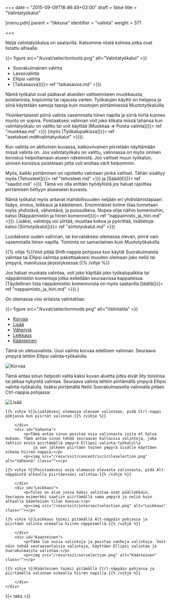 +++
date = "2015-09-09T18:46:49+03:00"
draft = false
title = "Valintatyökalut"

[menu.pdn]
	parent = "tikkuna"
	identifier = "valinta"
	weight = 371

+++

Neljä valintatyökalua on saatavilla. Katsomme niistä kolmea jotka ovat listattu alhaalla:

{{< figure src="/kuvat/selectiontools.png" alt="Valintatyökalut" >}}	

*	Suorakulmainen valinta
*	Lassovalinta
*	Ellipsi valinta
*	[Taikasauva]({{< ref "taikasauva.md" >}})

Nämä työkalut ovat päätavat alueiden valitsemiseen muokkausta, poistamista, kopiointia tai rajausta varten. Työkalujen käyttö on helppoa ja siinä käytetään samoja tapoja kuin
muotojen piirtämisessä Muototyökaluilla.

Yksinkertaisesti piirrä valinta vasemmalla hiiren napilla ja siirrä hiirtä kunnes muoto on sopiva. Poistaaksesi valinnan voit joko klikata missä tahansa kun valintatyökalu 
on valittu tai voit käyttää [Muokkaa **&rarr;** Poista valinta]({{< ref "muokkaa.md" >}}) (myös [Työkalupalkissa]({{< ref "asetukset.md#valintatyokalut" >}})).</p>

Kun valinta on aktiivinen kuvassa, katkoviivainen piirretään näyttämään missä valinta on. Jos valintatyökalu on valittu, valinnassa on myös sininen korostus helpottamaan 
alueen näkemistä. Jos valitset muun työkalun, sininen korostus poistetaan jotta voit erottaa värit helpommin.

Myös, kaikki piirtäminen on rajoitettu valintaan jonka valitset. Tähän sisältyy myös [Tehosteet]({{< ref "tehosteet.md" >}}) ja [Säädöt]({{< ref "saadot.md" >}}). 
Tämä voi olla erittäin hyödyllistä jos haluat rajoittaa piirtämisen tiettyyn alueeseen kuvasta.

Nämä työkalut myös antavat mahdollisuuden neljään eri yhdistämistapaan: lisäys, erotus, leikkaus ja käänteinen. Ensimmäiset kolme tilaa tunnetaan myös yhdistävä, vähentävä, 
ja poissulkeva. Nopea ohje näihin komentoihin, katso [Näppäimistön ja hiiren komennot]({{< ref "nappaimisto_ja_hiiri.md" >}}). Lisäksi, valintoja voi siirtää, muuttaa kokoa 
ja pyörittää, lisätietoja: katso [Siirtotyökalut]({{< ref "siirtotyokalut.md" >}}).

Luodaksesi uuden valinnan, tai korvataksesi olemassa olevan, piirrä vain vasemmalla hiiren napilla. Toiminta on samanlainen kuin Muototyökaluilla.

{{% vihje %}}Voit pitää Shift-nappia pohjassa kun käytät Suorakulmaista valintaa tai Ellipsi valintaa pakottaaksesi muodon olemaan joko neliö tai ympyrä, mainitussa järjestyksessä.{{% /vihje %}}

Jos haluat muokata valintaa, voit joko käyttää joko työkalupalkkia tai näppäimistön komentoja jotka esitellään seuraavissa kappaleissa. (Täydellinen lista näppäimistön komennoista 
on myös saatavilla [täällä]({{< ref "nappaimisto_ja_hiiri.md" >}}).)

On olemassa viisi erilaista valintatilaa:

{{< figure src="/kuvat/selectionmode.png" alt="Valintatila" >}}	

<div id="tabs">
	<ul class="tabs">
		<li><a href="#Korvaa">Korvaa</a></li>
		<li><a href="#Lisaa">Lisää</a></li>
		<li><a href="#Vahenna">Vähennä</a></li>
		<li><a href="#Leikkaus">Leikkaus</a></li>
		<li><a href="#Kaanteinen">Käänteinen</a></li>
	</ul>
	<div class="tabcontents">
		<div id="Korvaa">
			<p>Tämä on oletusvalinta. Uusi valinta korvaa edellisen valinnan. Seuraava ympyrä tehtiin Ellipsi valinta-työkalulla:</p>
			<p><img src="/resurssit/circleselection.png" alt="Korvaa" class=""></p>
		</div>
		<div id="Lisaa">
			<p>Tämä antaa sinun helposti valita kaksi kuvan aluetta jotka eivät liity toisiinsa tai jatkaa nykyistä valintaa. Seuraava valinta tehtiin piirtämällä ympyrä Ellipsi valinta-työkalulla, 
				lisäksi piirtämällä Neliö Suorakulmaisella valinnalla pitäen Ctrl-nappia pohjassa:</p>
			<p><img src="/resurssit/circlesquareselection.png" alt="Lisää" class=""></p>
			
	{{% vihje %}}Lisätäksesi olemassa olevaan valintaan, pidä Ctrl-nappi pohjassa kun piirrät valinnan.{{% /vihje %}}
			
		</div>
		<div id="Vahenna">
			<p>Tämä antaa sinun poistaa osia valinnasta joita et halua mukaan. Tämä antaa sinun tehdä seuraavan kaltaisia valintoja, joka tehtiin ensin piirtämällä ympyrä Ellipsi valinta-työkalulla 
				ja sen jälkeen piirtäen toinen ympyrä sisälle käyttäen oikeaa hiiren nappia:</p>
			<p><img src="/resurssit/concentriccircleselection.png" alt="Vähennä" class=""></p>
			
	{{% vihje %}}Poistaaksesi osia olemassa olevasta valinnasta, pidä Alt-näppäintä alhaalla piirtäessäsi valintaa.{{% /vihje %}}
			
		</div>
		<div id="Leikkaus">
			<p>Tulos on alue jossa kaksi valintaa ovat päällekkäin. Seuraava esimerkki saatiin piirtämällä sama ympyrä ja neliö kuin alhaalla käänteisen tilan kanssa:</p>
			<p><img src="/resurssit/intersectselection.png" alt="Leikkaus" class=""></p>
			
	{{% vihje %}}Leikkaus toimii pitämällä Alt-näppäin pohjassa ja piirtäen valinta oikealla hiiren näppäimellä.{{% /vihje %}}
			
		</div>
		<div id="Kaanteinen">
			<p>Tämä luo uusia valintoja ja poistaa vanhoja valintoja. Voit näin tehdä seuraavanlaisia valintoja, käyttäen Ellipsi valintaa ja Suorakulmaista valintaa:</p>
			<p><img src="/resurssit/xorselection.png" alt="Käänteinen" class=""></p>
			
	{{% vihje %}}Käänteinen toimii pitämällä Ctrl-näppäin pohjassa ja piirtämällä valinnan oikealla hiiren napilla.{{% /vihje %}}
			
		</div>
	</div>
</div>

{{< tabs >}}
